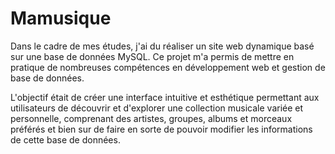 # Mamusique
Dans le cadre de mes études, j'ai du réaliser un site web dynamique basé sur une base de données MySQL. Ce projet m'a permis de mettre en pratique de nombreuses compétences en développement web et gestion de base de données.

L'objectif était de créer une interface intuitive et esthétique permettant aux utilisateurs de découvrir et d'explorer une collection musicale variée et personnelle, comprenant des artistes, groupes, albums et morceaux préférés et bien sur de faire en sorte de pouvoir modifier les informations de cette base de données.
